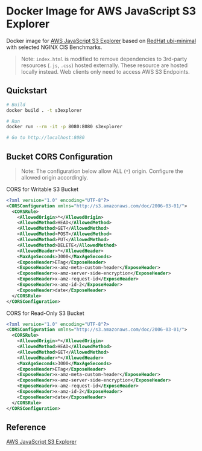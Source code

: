 # Docker Image for AWS JavaScript S3 Explorer

Docker image for [AWS JavaScript S3 Explorer](https://github.com/awslabs/aws-js-s3-explorer/tree/v2-alpha) based on [RedHat ubi-minimal](https://developers.redhat.com/products/rhel/ubi/) with selected NGINX CIS Benchmarks.

> Note: `index.html` is modified to remove dependencies to 3rd-party resources (`.js`, `.css`) hosted externally. These resource are hosted locally instead. Web clients only need to access AWS S3 Endpoints.

## Quickstart

```sh
# Build
docker build . -t s3explorer

# Run
docker run --rm -it -p 8080:8080 s3explorer

# Go to http://localhost:8080
```

## Bucket CORS Configuration

> Note: The configuration below allow ALL (`*`) origin. Configure the allowed origin accordingly.

CORS for Writable S3 Bucket

```xml
<?xml version="1.0" encoding="UTF-8"?>
<CORSConfiguration xmlns="http://s3.amazonaws.com/doc/2006-03-01/">
  <CORSRule>
    <AllowedOrigin>*</AllowedOrigin>
    <AllowedMethod>HEAD</AllowedMethod>
    <AllowedMethod>GET</AllowedMethod>
    <AllowedMethod>POST</AllowedMethod>
    <AllowedMethod>PUT</AllowedMethod>
    <AllowedMethod>DELETE</AllowedMethod>
    <AllowedHeader>*</AllowedHeader>
    <MaxAgeSeconds>3000</MaxAgeSeconds>
    <ExposeHeader>ETag</ExposeHeader>
    <ExposeHeader>x-amz-meta-custom-header</ExposeHeader>
    <ExposeHeader>x-amz-server-side-encryption</ExposeHeader>
    <ExposeHeader>x-amz-request-id</ExposeHeader>
    <ExposeHeader>x-amz-id-2</ExposeHeader>
    <ExposeHeader>date</ExposeHeader>
  </CORSRule>
</CORSConfiguration>
```

CORS for Read-Only S3 Bucket

```xml
<?xml version="1.0" encoding="UTF-8"?>
<CORSConfiguration xmlns="http://s3.amazonaws.com/doc/2006-03-01/">
  <CORSRule>
    <AllowedOrigin>*</AllowedOrigin>
    <AllowedMethod>HEAD</AllowedMethod>
    <AllowedMethod>GET</AllowedMethod>
    <AllowedHeader>*</AllowedHeader>
    <MaxAgeSeconds>3000</MaxAgeSeconds>
    <ExposeHeader>ETag</ExposeHeader>
    <ExposeHeader>x-amz-meta-custom-header</ExposeHeader>
    <ExposeHeader>x-amz-server-side-encryption</ExposeHeader>
    <ExposeHeader>x-amz-request-id</ExposeHeader>
    <ExposeHeader>x-amz-id-2</ExposeHeader>
    <ExposeHeader>date</ExposeHeader>
  </CORSRule>
</CORSConfiguration>
```

## Reference

[AWS JavaScript S3 Explorer](https://github.com/awslabs/aws-js-s3-explorer/tree/v2-alpha)

